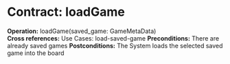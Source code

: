 # Contract: loadGame

**Operation:** loadGame(saved_game: GameMetaData)    
**Cross references:** Use Cases: load-saved-game
**Preconditions:** There are already saved games
**Postconditions:** The System loads the selected saved game into the board
